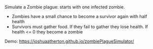 Simulate a Zombie plague: starts with one infected zombie.

- Zombies have a small chance to become a survivor again with half health
- Survivors must gather food. If they fail to gather they lose health. If health <= 0 they become a zombie

Demo:
https://joshuaatherton.github.io/zombiePlagueSimulator/
 
